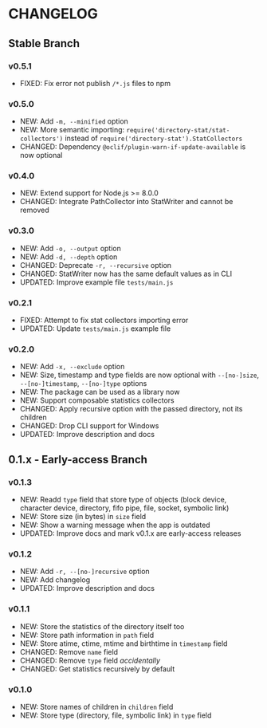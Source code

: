 # CHANGELOG

## Stable Branch
### v0.5.1
- FIXED: Fix error not publish `/*.js` files to npm

### v0.5.0
- NEW: Add `-m, --minified` option
- NEW: More semantic importing: `require('directory-stat/stat-collectors')` instead of `require('directory-stat').StatCollectors`
- CHANGED: Dependency `@oclif/plugin-warn-if-update-available` is now optional

### v0.4.0
- NEW: Extend support for Node.js >= 8.0.0
- CHANGED: Integrate PathCollector into StatWriter and cannot be removed

### v0.3.0
- NEW: Add `-o, --output` option
- NEW: Add `-d, --depth` option
- CHANGED: Deprecate `-r, --recursive` option
- CHANGED: StatWriter now has the same default values as in CLI
- UPDATED: Improve example file `tests/main.js`

### v0.2.1
- FIXED: Attempt to fix stat collectors importing error
- UPDATED: Update `tests/main.js` example file

### v0.2.0
- NEW: Add `-x, --exclude` option
- NEW: Size, timestamp and type fields are now optional with `--[no-]size`, `--[no-]timestamp`, `--[no-]type` options
- NEW: The package can be used as a library now
- NEW: Support composable statistics collectors
- CHANGED: Apply recursive option with the passed directory, not its children
- CHANGED: Drop CLI support for Windows
- UPDATED: Improve description and docs

## 0.1.x - Early-access Branch
### v0.1.3
- NEW: Readd `type` field that store type of objects (block device, character device, directory, fifo pipe, file, socket, symbolic link)
- NEW: Store size (in bytes) in `size` field
- NEW: Show a warning message when the app is outdated
- UPDATED: Improve docs and mark v0.1.x are early-access releases

### v0.1.2
- NEW: Add `-r, --[no-]recursive` option
- NEW: Add changelog
- UPDATED: Improve description and docs

### v0.1.1
- NEW: Store the statistics of the directory itself too
- NEW: Store path information in `path` field
- NEW: Store atime, ctime, mtime and birthtime in `timestamp` field
- CHANGED: Remove `name` field
- CHANGED: Remove `type` field *accidentally*
- CHANGED: Get statistics recursively by default

### v0.1.0
- NEW: Store names of children in `children` field
- NEW: Store type (directory, file, symbolic link) in `type` field
